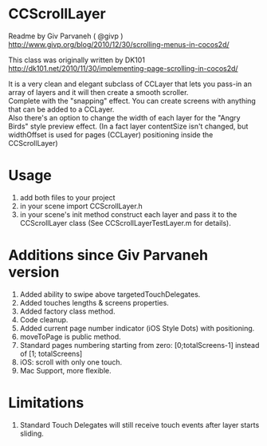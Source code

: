 
CCScrollLayer
=============

Readme by Giv Parvaneh ( @givp )   
http://www.givp.org/blog/2010/12/30/scrolling-menus-in-cocos2d/

This class was originally written by DK101   
http://dk101.net/2010/11/30/implementing-page-scrolling-in-cocos2d/

It is a very clean and elegant subclass of CCLayer that lets you pass-in an array of layers and it will then create a smooth scroller.   
Complete with the "snapping" effect. You can create screens with anything that can be added to a CCLayer.   
Also there's an option to change the width of each layer for the "Angry Birds" style preview effect.
(In a fact layer contentSize isn't changed, but widthOffset is used for pages (CCLayer) positioning inside the CCScrollLayer)


Usage
=============

1. add both files to your project
2. in your scene import CCScrollLayer.h
3. in your scene's init method construct each layer and pass it to the CCScrollLayer class (See CCScrollLayerTestLayer.m for details).

Additions since Giv Parvaneh version
=====================================

1. Added ability to swipe above targetedTouchDelegates.
2. Added touches lengths & screens properties.
3. Added factory class method.
4. Code cleanup.
5. Added current page number indicator (iOS Style Dots) with positioning.
6. moveToPage is public method.
7. Standard pages numbering starting from zero: [0;totalScreens-1] instead of [1; totalScreens]
8. iOS: scroll with only one touch.
9. Mac Support, more flexible.
 
Limitations
=============

1. Standard Touch Delegates will still receive touch events after layer starts sliding.


